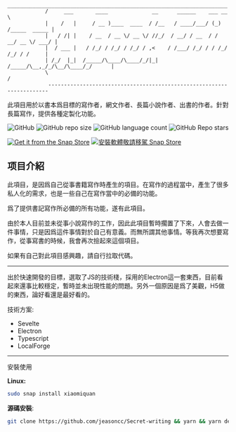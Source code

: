                  ______________________________________________________________________
                /     ___       ____              __      ______    ___ __             \
                |    /   |     / __ )____  ____  / /__   / ____/___/ (_) /_____  _____ |
                |   / /| |    / __  / __ \/ __ \/ //_/  / __/ / __  / / __/ __ \/ ___/ |
                |  / ___ |   / /_/ / /_/ / /_/ / ,<    / /___/ /_/ / / /_/ /_/ / /     |
                | /_/  |_|  /_____/\____/\____/_/|_|  /_____/\__,_/_/\__/\____/_/      |
                \                                                                      /
                 ----------------------------------------------------------------------
此項目用於以書本爲目標的寫作者，網文作者、長篇小說作者、出書的作者。針對長篇寫作，提供各種定製化功能。

![GitHub](https://img.shields.io/github/license/jeasoncc/Secret-writing)   ![GitHub repo size](https://img.shields.io:/github/repo-size/jeasoncc/Secret-writing)   ![GitHub language count](https://img.shields.io:/github/languages/count/jeasoncc/Secret-writing)   ![GitHub Repo stars](https://img.shields.io:/github/stars/jeasoncc/Secret-writing?style=social)


[![Get it from the Snap Store](https://snapcraft.io/static/images/badges/en/snap-store-black.svg)](https://snapcraft.io/xiaomiquan)
[![安裝軟體敬請移駕 Snap Store](https://snapcraft.io/static/images/badges/tw/snap-store-black.svg)](https://snapcraft.io/xiaomiquan)


## 项目介紹

此項目，是因爲自己從事書籍寫作時產生的項目。在寫作的過程當中，產生了很多私人化的需求，也是一些自己在寫作當中的必備的功能。

爲了提供書記寫作所必備的所有功能，遂有此項目。

由於本人目前並未從事小說寫作的工作，因此此項目暫時擱置了下來，人會去做一件事情，只是因爲這件事情對於自己有意義。而無所謂其他事情。等我再次想要寫作，從事寫書的時候，我會再次撿起來這個項目。

如果有自己對此項目感興趣，請自行拉取代碼。

---
出於快速開發的目標，選取了JS的技術棧，採用的Electron這一套東西，目前看起來還事比較穩定，暫時並未出現性能的問題。另外一個原因是爲了美觀，H5做的東西，論好看還是最好看的。

技術方案:
*  Sevelte
*  Electron
*  Typescript
*  LocalForge


---
安裝使用

**Linux:**

```bash
sudo snap install xiaomiquan
```

**源碼安裝**:

```bash
git clone https://github.com/jeasoncc/Secret-writing && yarn && yarn dev
```

